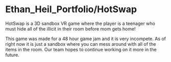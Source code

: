 # Ethan_Heil_Portfolio/HotSwap

HotSwap is a 3D sandbox VR game where the player is a teenager who must hide all of the 
illicit in their room before mom gets home!

This game was made for a 48 hour game jam and it is very incompete. As of right now it 
is just a sandbox where you can mess around with all of the items in the room. Our team
hopes to continue working on it more in the future.
